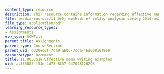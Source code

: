 ```yaml
---
content_type: resource
description: This resource contains information regarding effective memo writing examples.
file: /media/courses/11-003j-methods-of-policy-analysis-spring-2016/ac355083f58e4d738857947048f26298_MIT11_003JS16_Memo_Writing.pdf
file_type: application/pdf
learning_resource_types:
- Assignments
ocw_type: OCWFile
parent_title: Assignments
parent_type: CourseSection
parent_uid: d3206c6f-7ca9-a606-7cda-46d6081839e9
resourcetype: Document
title: 11.003JS16 Effective memo writing examples
uid: ac355083-f58e-4d73-8857-947048f26298
---
```

